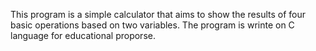 This program is a simple calculator that 
aims to show the results of four basic operations 
based on two variables. The program is wrinte on C language for educational proporse.